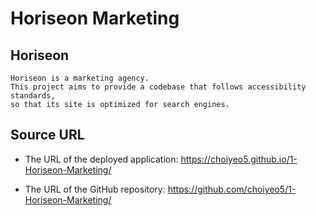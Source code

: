 # Horiseon Marketing

## Horiseon

```
Horiseon is a marketing agency.
This project aims to provide a codebase that follows accessibility standards, 
so that its site is optimized for search engines.
```

## Source URL

* The URL of the deployed application: https://choiyeo5.github.io/1-Horiseon-Marketing/

* The URL of the GitHub repository: https://github.com/choiyeo5/1-Horiseon-Marketing/